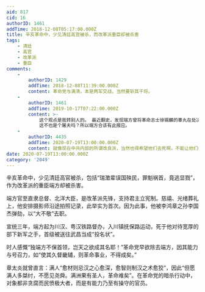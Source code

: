 ```yaml
---
aid: 817
cid: 16
authorID: 1461
addTime: 2018-12-08T05:17:00.000Z
title: 辛亥革命中，少见清廷高官被杀，而改革派重臣却被杀害
tags:
    - 清廷
    - 高官
    - 改革派
    - 重臣
comments:
    -
        authorID: 1429
        addTime: 2018-12-08T11:39:00.000Z
        content: 革命党与满清，本是两军交战，当然要斩其干将。
    -
        authorID: 1461
        addTime: 2019-10-17T07:22:00.000Z
        content: >-
            这个观点是我转别人的。 最近翻史，发现端方曾将革命志士徐锡麟的睾丸在处决前残忍的割下以加重其痛苦。
            这不也是个屠夫吗？所以端方合该有此报应。
    -
        authorID: 4435
        addTime: 2020-07-19T13:00:00.000Z
        content: 就像现在中共内部的所谓改良派，当然也得希望他们去死啊，不能让他们给中共续命。
date: 2020-07-19T13:00:00.000Z
category: '2049'
---
```


辛亥革命中，少见清廷高官被杀，包括“瑞澂辈误国殃民，罪魁祸首，竟逃显戮”，作为改革派的重臣端方却被杀害。

端方官至直隶总督、北洋大臣，是改革派先锋，支持君主立宪制。慈禧、光绪葬礼上，他安排摄影师沿途拍照记录，此举实为首次。因为此事，他被李鸿章之孙李国杰弹劾，以“大不敬”去职。

宣统三年，端方起为川汉、粤汉铁路督办，入川镇抚保路运动，死于他对待宽厚的部下新军之手，首级被送往武昌当成“投名状”。

时人感慨“独端方不保首领，岂天之欲成其名耶！”革命党早欲除去端方，因其能力与号召力，如“使其久督畿辅，则革命事业，不得成矣。”

章太炎就曾直言：满人“愈材则忌汉之心愈深，愈智则制汉之术愈狡”，因此“但愿满人多桀纣，不愿见尧舜。满洲果有圣人，革命难矣”。在革命党的暗杀行动中，对象都非贪腐而民愤极大者，而是有能力乃至有操守的官员。
